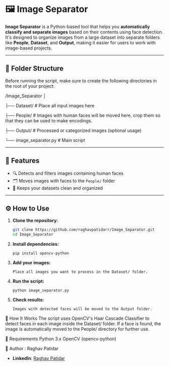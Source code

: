 # 🖼️ Image Separator

**Image Separator** is a Python-based tool that helps you **automatically classify and separate images** based on their contents using face detection. It's designed to organize images from a large dataset into separate folders like **People**, **Dataset**, and **Output**, making it easier for users to work with image-based projects.

---

## 📁 Folder Structure

Before running the script, make sure to create the following directories in the root of your project:

/Image_Separator
│

├── Dataset/ # Place all input images here

├── People/ # Images with human faces will be moved here, crop them so that they can be used to make encodings.

├── Output/ # Processed or categorized images (optional usage)

└── image_separator.py # Main script


---

## 🚀 Features

- 🔍 Detects and filters images containing human faces  
- 🗂️ Moves images with faces to the `People/` folder  
- 🧹 Keeps your datasets clean and organized

---

## ⚙️ How to Use

1. **Clone the repository:**
   ```bash
   git clone https://github.com/raghavpatidarr/Image_Separator.git
   cd Image_Separator
2. **Install dependencies:**
   ```
   pip install opencv-python
   ```
3. **Add your images:**
   ```
   Place all images you want to process in the Dataset/ folder.
   ```
4. **Run the script:**
   ```
   python image_separator.py
   ```
5. **Check results:**
   ```
   Images with detected faces will be moved to the Output folder.
   ```
🧠 How It Works
The script uses OpenCV's Haar Cascade Classifier to detect faces in each image inside the Dataset/ folder.
If a face is found, the image is automatically moved to the People/ directory for further use.

📌 Requirements
Python 3.x
OpenCV (opencv-python)

👤 Author : Raghav Patidar
- **LinkedIn**: [Raghav Patidar](www.linkedin.com/in/raghav-patidar-9954a52b8)
